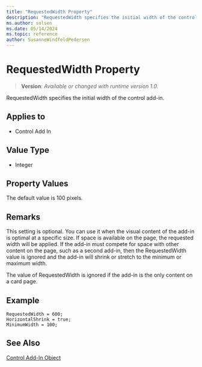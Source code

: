 ```yaml
---
title: "RequestedWidth Property"
description: "RequestedWidth specifies the initial width of the control add-in."
ms.author: solsen
ms.date: 05/14/2024
ms.topic: reference
author: SusanneWindfeldPedersen
---
```

[//]: # (START>DO_NOT_EDIT)
[//]: # (IMPORTANT:Do not edit any of the content between here and the END>DO_NOT_EDIT.)
[//]: # (Any modifications should be made in the .xml files in the ModernDev repo.)
# RequestedWidth Property
> **Version**: _Available or changed with runtime version 1.0._

RequestedWidth specifies the initial width of the control add-in.

## Applies to
-   Control Add In

[//]: # (IMPORTANT: END>DO_NOT_EDIT)


## Value Type 
  
- Integer 

## Property Values

The default value is 100 pixels.

## Remarks 

This setting is optional. You can use it when the visual content of the add-in is optimal at a specific size. If space is available on the page, the requested width will be applied. If the add-in must compete for space with other content on the page, such as a second add-in, then the RequestedWidth value is ignored and the add-in will shrink or stretch to the minimum or maximum width.

The value of RequestedWidth is ignored if the add-in is the only content on a card page.

## Example

```AL
RequestedWidth = 600;
HorizontalShrink = true;
MinimumWidth = 100; 
```

## See Also

[Control Add-In Object](../devenv-control-addin-object.md)  